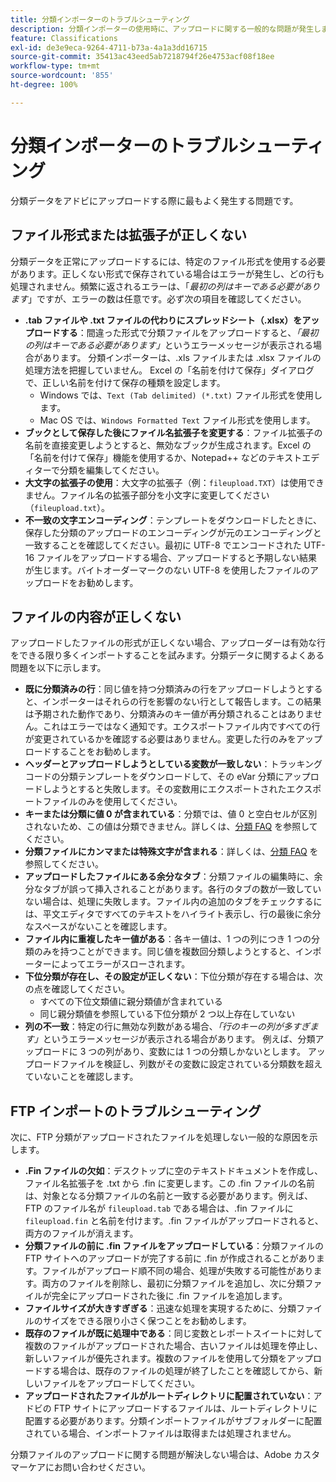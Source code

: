 ```yaml
---
title: 分類インポーターのトラブルシューティング
description: 分類インポーターの使用時に、アップロードに関する一般的な問題が発生します。
feature: Classifications
exl-id: de3e9eca-9264-4711-b73a-4a1a3dd16715
source-git-commit: 35413ac43eed5ab7218794f26e4753acf08f18ee
workflow-type: tm+mt
source-wordcount: '855'
ht-degree: 100%

---
```


# 分類インポーターのトラブルシューティング

分類データをアドビにアップロードする際に最もよく発生する問題です。

## ファイル形式または拡張子が正しくない

分類データを正常にアップロードするには、特定のファイル形式を使用する必要があります。正しくない形式で保存されている場合はエラーが発生し、どの行も処理されません。頻繁に返されるエラーは、「*最初の列はキーである必要があります*」ですが、エラーの数は任意です。必ず次の項目を確認してください。

* **.tab ファイルや .txt ファイルの代わりにスプレッドシート（.xlsx）をアップロードする**：間違った形式で分類ファイルをアップロードすると、*「最初の列はキーである必要があります」*&#x200B;というエラーメッセージが表示される場合があります。 分類インポーターは、.xls ファイルまたは .xlsx ファイルの処理方法を把握していません。 Excel の「名前を付けて保存」ダイアログで、正しい名前を付けて保存の種類を設定します。
   * Windows では、`Text (Tab delimited) (*.txt)` ファイル形式を使用します。
   * Mac OS では、`Windows Formatted Text` ファイル形式を使用します。
* **ブックとして保存した後にファイル名拡張子を変更する**：ファイル拡張子の名前を直接変更しようとすると、無効なブックが生成されます。Excel の「名前を付けて保存」機能を使用するか、Notepad++ などのテキストエディターで分類を編集してください。
* **大文字の拡張子の使用**：大文字の拡張子（例：`fileupload.TXT`）は使用できません。ファイル名の拡張子部分を小文字に変更してください（`fileupload.txt`）。
* **不一致の文字エンコーディング**：テンプレートをダウンロードしたときに、保存した分類のアップロードのエンコーディングが元のエンコーディングと一致することを確認してください。最初に UTF-8 でエンコードされた UTF-16 ファイルをアップロードする場合、アップロードすると予期しない結果が生じます。バイトオーダーマークのない UTF-8 を使用したファイルのアップロードをお勧めします。

## ファイルの内容が正しくない

アップロードしたファイルの形式が正しくない場合、アップローダーは有効な行をできる限り多くインポートすることを試みます。分類データに関するよくある問題を以下に示します。

* **既に分類済みの行**：同じ値を持つ分類済みの行をアップロードしようとすると、インポーターはそれらの行を影響のない行として報告します。この結果は予期された動作であり、分類済みのキー値が再分類されることはありません。これはエラーではなく通知です。エクスポートファイル内ですべての行が変更されているかを確認する必要はありません。変更した行のみをアップロードすることをお勧めします。
* **ヘッダーとアップロードしようとしている変数が一致しない**：トラッキングコードの分類テンプレートをダウンロードして、その eVar 分類にアップロードしようとすると失敗します。その変数用にエクスポートされたエクスポートファイルのみを使用してください。
* **キーまたは分類に値 0 が含まれている**：分類では、値 0 と空白セルが区別されないため、この値は分類できません。詳しくは、[分類 FAQ](../faq.md) を参照してください。
* **分類ファイルにカンマまたは特殊文字が含まれる**：詳しくは、[分類 FAQ](../faq.md) を参照してください。
* **アップロードしたファイルにある余分なタブ**：分類ファイルの編集時に、余分なタブが誤って挿入されることがあります。各行のタブの数が一致していない場合は、処理に失敗します。ファイル内の追加のタブをチェックするには、平文エディタですべてのテキストをハイライト表示し、行の最後に余分なスペースがないことを確認します。
* **ファイル内に重複したキー値がある**：各キー値は、1 つの列につき 1 つの分類のみを持つことができます。同じ値を複数回分類しようとすると、インポーターによってエラーがスローされます。
* **下位分類が存在し、その設定が正しくない**：下位分類が存在する場合は、次の点を確認してください。
   * すべての下位文類値に親分類値が含まれている
   * 同じ親分類値を参照している下位分類が 2 つ以上存在していない
* **列の不一致**：特定の行に無効な列数がある場合、*「行のキーの列が多すぎます」*&#x200B;というエラーメッセージが表示される場合があります。 例えば、分類アップロードに 3 つの列があり、変数には 1 つの分類しかないとします。 アップロードファイルを検証し、列数がその変数に設定されている分類数を超えていないことを確認します。

## FTP インポートのトラブルシューティング

次に、FTP 分類がアップロードされたファイルを処理しない一般的な原因を示します。

* **.Fin ファイルの欠如**：デスクトップに空のテキストドキュメントを作成し、ファイル名拡張子を .txt から .fin に変更します。この .fin ファイルの名前は、対象となる分類ファイルの名前と一致する必要があります。例えば、FTP のファイル名が `fileupload.tab` である場合は、.fin ファイルに `fileupload.fin` と名前を付けます。.fin ファイルがアップロードされると、両方のファイルが消えます。
* **分類ファイルの前に .fin ファイルをアップロードしている**：分類ファイルの FTP サイトへのアップロードが完了する前に .fin が作成されることがあります。ファイルがアップロード順不同の場合、処理が失敗する可能性があります。両方のファイルを削除し、最初に分類ファイルを追加し、次に分類ファイルが完全にアップロードされた後に .fin ファイルを追加します。
* **ファイルサイズが大きすぎぎる**：迅速な処理を実現するために、分類ファイルのサイズをできる限り小さく保つことをお勧めします。
* **既存のファイルが既に処理中である**：同じ変数とレポートスイートに対して複数のファイルがアップロードされた場合、古いファイルは処理を停止し、新しいファイルが優先されます。複数のファイルを使用して分類をアップロードする場合は、既存のファイルの処理が終了したことを確認してから、新しいファイルをアップロードしてください。
* **アップロードされたファイルがルートディレクトリに配置されていない**：アドビの FTP サイトにアップロードするファイルは、ルートディレクトリに配置する必要があります。分類インポートファイルがサブフォルダーに配置されている場合、インポートファイルは取得または処理されません。

分類ファイルのアップロードに関する問題が解決しない場合は、Adobe カスタマーケアにお問い合わせください。
